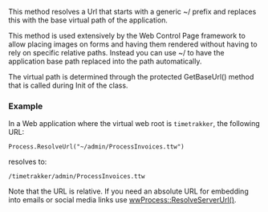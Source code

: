 ﻿This method resolves a Url that starts with a generic ~/ prefix and replaces this with the base virtual path of the application. 

This method is used extensively by the Web Control Page framework to allow placing images on forms and having them rendered without having to rely on specific relative paths. Instead you can use ~/  to have the application base path replaced into the path automatically. 

The virtual path is determined through the protected GetBaseUrl() method that is called during Init of the class. 

### Example
In a Web application where the virtual web root is `timetrakker`, the following URL:

```foxpro
Process.ResolveUrl("~/admin/ProcessInvoices.ttw")
```

resolves to:
```
/timetrakker/admin/ProcessInvoices.ttw
```

Note that the URL is relative. If you need an absolute URL for embedding into emails or social media links use [wwProcess::ResolveServerUrl()](VFPS://Topic/_4LD0NH68M).